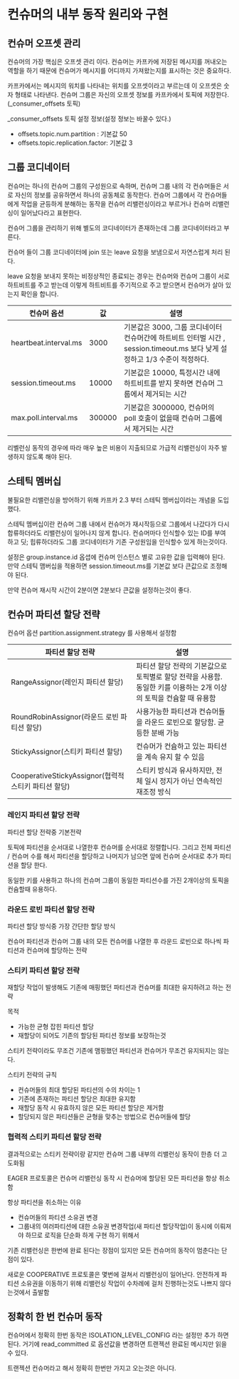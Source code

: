 # 컨슈머의 내부 동작 원리와 구현
## 컨슈머 오프셋 관리

컨슈머의 가장 핵심은 오프셋 관리 이다.
컨슈머는 카프카에 저장된 메시지를 꺼내오는 역할을 하기 때문에 컨슈머가 메시지를 어디까지 가져왔는지를 표시하는 것은 중요하다.

카프카에서는 메시지의 워치를 나타내는 위치를 오프셋이라고 부르는데 이 오프셋은 숫자 형태로 나타낸다.
컨슈머 그룹은 자신의 오프셋 정보를 카프카에서 토픽에 저장한다.(_consumer_offsets 토픽)

_consumer_offsets 토픽 설정 정보(설정 정보는 바꿀수 있다.)
* offsets.topic.num.partition : 기본값 50
* offsets.topic.replication.factor: 기본값 3

## 그룹 코디네이터

컨슈머는 하나의 컨슈머 그룹의 구성원으로 속하며, 컨슈머 그룹 내의 각 컨슈머들은 서로 자신의 정보를 공유하면서 하나의 공동체로 동작한다.
컨슈머 그룹에서 각 컨슈머들에게 작업을 균등하게 분해하는 동작을 컨슈머 리밸런싱이라고 부르거나 컨슈머 리밸런싱이 일어났다라고 표현한다.

컨슈머 그룹을 관리하기 위해 별도의 코디네이터가 존재하는데 그룹 코디네이터라고 부른다.

컨슈머 들이 그룹 코디네이터에 join 또는 leave 요청을 보냄으로서 자연스럽게 처리 된다.

leave 요청을 보내지 못하는 비정상적인 종료되는 경우는 컨슈머와 컨슈머 그룹이 서로 하트비트를 주고 받는데 이렇게 하트비트를 주기적으로 주고 받으면서 컨슈머가 살아 있는지 확인을 합니다.

| 컨슈머 옵션                | 값      | 설명                                                                                  |
|-----------------------|--------|-------------------------------------------------------------------------------------|
| heartbeat.interval.ms | 3000   | 기본값은 3000, 그룹 코디네이터 컨슈머간에 하트비트 인터벌 시간 , session.timeout.ms 보다 낮게 설정하고 1/3 수준이 적정하다. |
| session.timeout.ms    | 10000  | 기본값은 10000, 특정시간 내에 하트비트를 받지 못하면 컨슈머 그룹에서 제거되는 시간                                   | 
| max.poll.interval.ms  | 300000 | 기본값은 3000000, 컨슈머의 poll 호출이 없을때 컨슈머 그룹에서 제거되는 시간                                    |

리벨런싱 동작의 경우에 따라 매우 높은 비용이 지출되므로 가급적 리밸런싱이 자주 발생하지 않도록 해야 된다.

## 스테틱 멤버십

불필요한 리밸런싱을 방어하기 위해 카프카 2.3 부터 스테틱 멤버십이라는 개념을 도입했다.

스테틱 멤버십이란 컨슈머 그룹 내에서 컨슈머가 재시작등으로 그룹에서 나갔다가 다시 합류하더라도 리밸런싱이 일어나지 않게 합니다.
컨슈머마다 인식할수 있는 ID를 부여하고 딧; 힙류하더라도 그룹 코디네이터가 기존 구성원임을 인식할수 있게 하는것이다.

설정은 group.instance.id 옵셥에 컨슈머 인스턴스 별로 고유한 값을 입력해야 된다.
만약 스테틱 맴버십을 적용하면 session.timeout.ms를 기본값 보다 큰값으로 조정해야 된다.

만약 컨슈머 재시작 시간이 2분이면 2분보다 큰값을 설정하는것이 좋다.

## 컨슈머 파티션 할당 전략

컨슈머 옵션 partition.assignment.strategy 를 사용해서 설정함

| 파티션 할당 전략                                 | 설명                                                                 |
|-------------------------------------------|--------------------------------------------------------------------|
| RangeAssignor(레인지 파티션 할당)                 | 파티션 할당 전략의 기본값으로 토픽별로 할당 전략을 사용함. 동일한 키를 이용하는 2개 이상의 토픽을 컨슘할 때 유용함 |
| RoundRobinAssignor(라운드 로빈 파티션 할당)         | 사용가능한 파티션과 컨슈머들을 라운드 로빈으로 할당함. 균등한 분배 가능                           |
| StickyAssignor(스티키 파티션 할당)                | 컨슈머가 컨슘하고 있는 파티션을 계속 유지 할 수 있음                                     |
| CooperativeStickyAssignor(협력적 스티키 파티션 할당) | 스티키 방식과 유사하지만, 전체 일시 정지가 아닌 연속적인 재조정 방식                            |

### 레인지 파티션 할당 전략

파티션 할당 전략중 기본전략

토픽에 파티션을 순서대로 나열한후 컨슈머를 순서대로 정렬합니다. 
그리고 전체 파티션 / 컨슈머 수를 해서 파티션을 할당하고 나머지가 남으면 앞에 컨슈머 순서대로 추가 파티션을 할당 한다.

동일한 키를 사용하고 하나의 컨슈머 그룹이 동일한 파티션수를 가진 2개이상의 토픽을 컨슘할때 유용하다.

### 라운드 로빈 파티션 할당 전략
파티션 할당 방식중 가장 간단한 할당 방식

컨슈머 파티션과 컨슈머 그룹 내의 모든 컨슈머를 나열한 후 라운드 로빈으로 하나씩 파티션과 컨슈머에 할당하는 전략

### 스티키 파티션 할당 전략
재할당 작업이 발생해도 기존에 매핑했던 파티션과 컨슈머를 최대한 유지하려고 하는 전략

목적
* 가능한 균형 잡힌 파티션 할당
* 재할당이 되어도 기존의 할당된 파티션 정보를 보장하는것

스티키 전략이라도 무조건 기존에 맴핑했던 파티션과 컨슈머가 무조건 유지되지는 않는다.

스티키 전략의 규칙
* 컨슈머들의 최대 할당된 파티션의 수의 차이는 1
* 기존에 존재하는 파티션 할당은 최대한 유지함
* 재할당 동작 시 유효하지 않은 모든 파티션 할당은 제거함
* 할당되지 않은 파티션들은 균형을 맞추는 방법으로 컨슈머들에 할당

### 협력적 스티키 파티션 할당 전략
결과적으로는 스티키 전략이랑 같지만 컨슈머 그룹 내부의 리밸런싱 동작이 한층 더 고도화됨

EAGER 프로토콜은 컨슈머 리밸런싱 동작 시 컨슈머에 할당된 모든 파티션을 항상 취소함

항상 파티션을 취소하는 이유
* 컨슈머들의 파티션 소유권 변경
* 그룹내의 여러파티션에 대한 소유권 변경작업(새 파티션 할당작업)이 동시에 이뤄져야 하므로 로직을 단순화 하게 구현 하기 위해서

기존 리밸런싱은 한번에 완료 된다는 장점이 있지만 모든 컨슈머의 동작이 멈춘다는 단점이 있다.

새로운 COOPERATIVE 프로토콜은 몇번에 걸쳐서 리밸런싱이 일어난다. 안전하게 파티션 소유권을 이동하기 위해 리밸런싱 작업이 수차례에 걸처 진행하는것도 나쁘지 않다는것에서 출발함

## 정확히 한 번 컨슈머 동작

컨슈머에서 정확히 한번 동작은 ISOLATION_LEVEL_CONFIG 라는 설정만 추가 하면된다. 거기에 read_committed 로 옵션값을 변경하면 트랜젝션 완료된 메시지만 읽을수 있다.

트랜젝션 컨슈머라고 해서 정확히 한번만 가지고 오는것은 아니다.